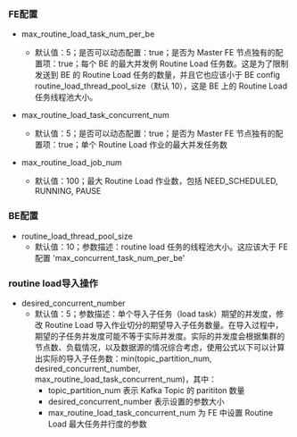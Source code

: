 ### FE配置
- max_routine_load_task_num_per_be
  - 默认值：5；是否可以动态配置：true；是否为 Master FE 节点独有的配置项：true；每个 BE 的最大并发例 Routine Load 任务数。这是为了限制发送到 BE 的 Routine Load 任务的数量，并且它也应该小于 BE config routine_load_thread_pool_size（默认 10），这是 BE 上的 Routine Load 任务线程池大小。

- max_routine_load_task_concurrent_num
  - 默认值：5；是否可以动态配置：true；是否为 Master FE 节点独有的配置项：true；单个 Routine Load 作业的最大并发任务数

- max_routine_load_job_num
  - 默认值：100；最大 Routine Load 作业数，包括 NEED_SCHEDULED, RUNNING, PAUSE


### BE配置
- routine_load_thread_pool_size
  - 默认值：10；参数描述：routine load 任务的线程池大小。这应该大于 FE 配置 'max_concurrent_task_num_per_be'

### routine load导入操作
- desired_concurrent_number
  - 默认值：5；参数描述：单个导入子任务（load task）期望的并发度，修改 Routine Load 导入作业切分的期望导入子任务数量。在导入过程中，期望的子任务并发度可能不等于实际并发度。实际的并发度会根据集群的节点数、负载情况，以及数据源的情况综合考虑，使用公式以下可以计算出实际的导入子任务数：min(topic_partition_num, desired_concurrent_number, max_routine_load_task_concurrent_num)，其中：
    - topic_partition_num 表示 Kafka Topic 的 parititon 数量
    - desired_concurrent_number 表示设置的参数大小
    - max_routine_load_task_concurrent_num 为 FE 中设置 Routine Load 最大任务并行度的参数